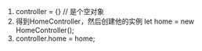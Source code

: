 1. controller = {} // 是个空对象
2. 得到HomeController，然后创建他的实例 let home = new HomeController();
3. controller.home = home;